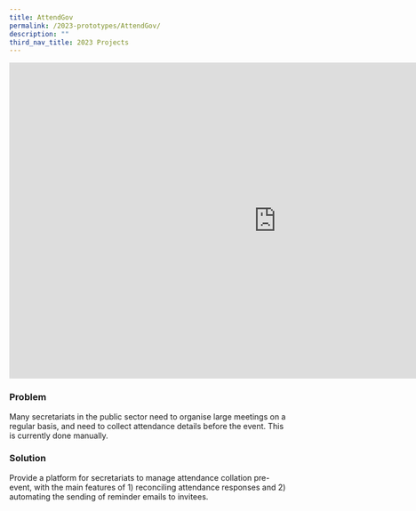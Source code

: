 ```yaml
---
title: AttendGov
permalink: /2023-prototypes/AttendGov/
description: ""
third_nav_title: 2023 Projects
---
```

<iframe allowfullscreen="true" height="569" width="960" frameborder="0" src="https://docs.google.com/presentation/d/e/2PACX-1vTtqhr5t8Z6vcNzYkoCg-JHy2cVbYvcOb2fnUFJ8lNbhwDbP7EykeThPe59S0tITKk5WYjk6DzO3qnF/embed?start=false&loop=false&delayms=3000"></iframe>

### Problem
Many secretariats in the public sector need to organise large meetings on a regular basis, and need to collect attendance details before the event. This is currently done manually.

### Solution
Provide a platform for secretariats to manage attendance collation pre-event, with the main features of 1) reconciling attendance responses and 2) automating the sending of reminder emails to invitees.